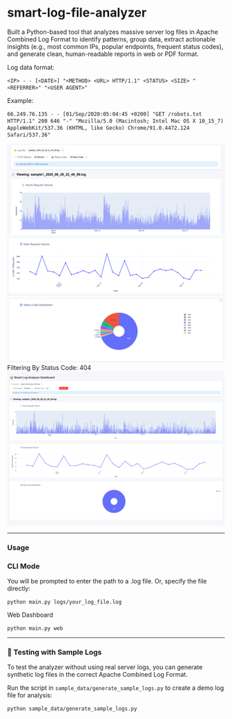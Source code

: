 # smart-log-file-analyzer
Built a Python-based tool that analyzes massive server log files in Apache Combined Log Format to identify patterns, group data, extract actionable insights (e.g., most common IPs, popular endpoints, frequent status codes), and generate clean, human-readable reports in web or PDF format.

Log data format: 
```
<IP> - - [<DATE>] "<METHOD> <URL> HTTP/1.1" <STATUS> <SIZE> "<REFERRER>" "<USER AGENT>"
```

Example:
```
66.249.76.135 - - [01/Sep/2020:05:04:45 +0200] "GET /robots.txt HTTP/1.1" 200 646 "-" "Mozilla/5.0 (Macintosh; Intel Mac OS X 10_15_7) AppleWebKit/537.36 (KHTML, like Gecko) Chrome/91.0.4472.124 Safari/537.36"
```

![Hours](assets/Hours.png)
![Daily](assets/Daily.png)
![Status](assets/Status.png)
Filtering By Status Code: 404
![404](assets/404.png)

---
### Usage
### CLI Mode

You will be prompted to enter the path to a .log file.
Or, specify the file directly:
```
python main.py logs/your_log_file.log
```

Web Dashboard
```
python main.py web
```

---

### 🔧 Testing with Sample Logs

To test the analyzer without using real server logs, you can generate synthetic log files in the correct Apache Combined Log Format.

Run the script in `sample_data/generate_sample_logs.py` to create a demo log file for analysis:

```bash
python sample_data/generate_sample_logs.py
